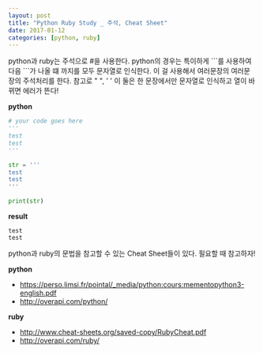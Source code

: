 ```yaml
---
layout: post
title: "Python Ruby Study _ 주석, Cheat Sheet"
date: 2017-01-12
categories: [python, ruby]
---
```


python과 ruby는 주석으로 #을 사용한다. python의 경우는 특이하게 \`\`\`를 사용하여
다음 \`\`\`가 나올 떄 까지를 모두 문자열로 인식한다. 이 걸 사용해서 여러문장의 여러문
장의 주석처리를 한다. 참고로 " ", ' ' 이 둘은 한 문장에서만 문자열로 인식하고 열이
바뀌면 에러가 뜬다!

**python**

```python
# your code goes here
'''
test
test
'''

str = '''
test
test
'''

print(str)
```

**result**

```
test
test

```


python과 ruby의 문법을 참고할 수 있는 Cheat Sheet들이 있다. 필요할 때 참고하자!


**python**

* <https://perso.limsi.fr/pointal/_media/python:cours:mementopython3-english.pdf>
* <http://overapi.com/python/>

**ruby**

* <http://www.cheat-sheets.org/saved-copy/RubyCheat.pdf>
* <http://overapi.com/ruby/>
